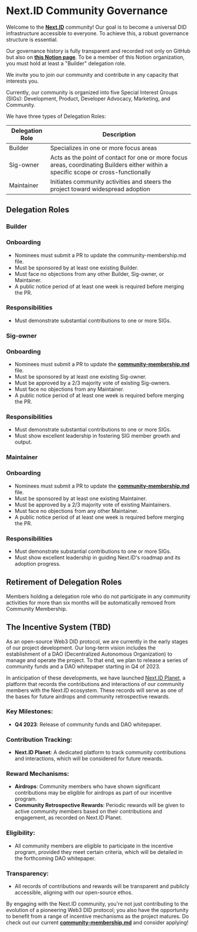 # **Next.ID Community Governance**

Welcome to the **[Next.ID](http://next.id/)** community! Our goal is to become a universal DID infrastructure accessible to everyone. To achieve this, a robust governance structure is essential.

Our governance history is fully transparent and recorded not only on GitHub but also on **[this Notion page](https://www.notion.so/Next-ID-Home-0fb4ba9200d6458ab6c4fa81778f6a7b?pvs=21)**. To be a member of this Notion organization, you must hold at least a "Builder" delegation role.

We invite you to join our community and contribute in any capacity that interests you.

Currently, our community is organized into five Special Interest Groups (SIGs): Development, Product, Developer Advocacy, Marketing, and Community.

We have three types of Delegation Roles:

| Delegation Role | Description |
| --- | --- |
| Builder | Specializes in one or more focus areas |
| Sig-owner | Acts as the point of contact for one or more focus areas, coordinating Builders either within a specific scope or cross-functionally |
| Maintainer | Initiates community activities and steers the project toward widespread adoption |

## **Delegation Roles**

### **Builder**

### Onboarding

- Nominees must submit a PR to update the community-membership.md file.
- Must be sponsored by at least one existing Builder.
- Must face no objections from any other Builder, Sig-owner, or Maintainer.
- A public notice period of at least one week is required before merging the PR.

### Responsibilities

- Must demonstrate substantial contributions to one or more SIGs.

### **Sig-owner**

### Onboarding

- Nominees must submit a PR to update the **[community-membership.md](https://github.com/nextdotid/community/blob/main/community-membership.md)** file.
- Must be sponsored by at least one existing Sig-owner.
- Must be approved by a 2/3 majority vote of existing Sig-owners.
- Must face no objections from any Maintainer.
- A public notice period of at least one week is required before merging the PR.

### Responsibilities

- Must demonstrate substantial contributions to one or more SIGs.
- Must show excellent leadership in fostering SIG member growth and output.

### **Maintainer**

### Onboarding

- Nominees must submit a PR to update the **[community-membership.md](https://github.com/nextdotid/community/blob/main/community-membership.md)** file.
- Must be sponsored by at least one existing Maintainer.
- Must be approved by a 2/3 majority vote of existing Maintainers.
- Must face no objections from any other Maintainer.
- A public notice period of at least one week is required before merging the PR.

### Responsibilities

- Must demonstrate substantial contributions to one or more SIGs.
- Must show excellent leadership in guiding Next.ID's roadmap and its adoption progress.

## **Retirement of Delegation Roles**

Members holding a delegation role who do not participate in any community activities for more than six months will be automatically removed from Community Membership.

## **The Incentive System (TBD)**

As an open-source Web3 DID protocol, we are currently in the early stages of our project development. Our long-term vision includes the establishment of a DAO (Decentralized Autonomous Organization) to manage and operate the project. To that end, we plan to release a series of community funds and a DAO whitepaper starting in Q4 of 2023.

In anticipation of these developments, we have launched [Next.ID Planet,](https://medium.com/@Next.ID/next-planet-7e7c87687224) a platform that records the contributions and interactions of our community members with the Next.ID ecosystem. These records will serve as one of the bases for future airdrops and community retrospective rewards.

### **Key Milestones:**

- **Q4 2023**: Release of community funds and DAO whitepaper.

### **Contribution Tracking:**

- **Next.ID Planet**: A dedicated platform to track community contributions and interactions, which will be considered for future rewards.

### **Reward Mechanisms:**

- **Airdrops**: Community members who have shown significant contributions may be eligible for airdrops as part of our incentive program.
- **Community Retrospective Rewards**: Periodic rewards will be given to active community members based on their contributions and engagement, as recorded on Next.ID Planet.

### **Eligibility:**

- All community members are eligible to participate in the incentive program, provided they meet certain criteria, which will be detailed in the forthcoming DAO whitepaper.

### **Transparency:**

- All records of contributions and rewards will be transparent and publicly accessible, aligning with our open-source ethos.

By engaging with the Next.ID community, you're not just contributing to the evolution of a pioneering Web3 DID protocol; you also have the opportunity to benefit from a range of incentive mechanisms as the project matures. Do check out our current **[community-membership.md](https://github.com/nextdotid/community/blob/main/community-membership.md)** and consider applying!